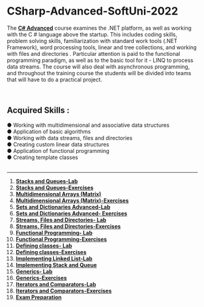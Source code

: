 # CSharp-Advanced-SoftUni-2022

The [**C# Advanced**](https://softuni.bg/trainings/3699/csharp-advanced-may-2022) course examines the .NET platform, as well as working with the C # language above the startup. This includes coding skills, problem solving skills, familiarization with standard work tools (.NET Framework), word processing tools, linear and tree collections, and working with files and directories . Particular attention is paid to the functional programming paradigm, as well as to the basic tool for it - LINQ to process data streams. The course will also deal with asynchronous programming, and throughout the training course the students will be divided into teams that will have to do a practical project. 

</br>

<h2>Acquired Skills :</h2>
● Working with multidimensional and associative data structures </br>
● Application of basic algorithms </br>
● Working with data streams, files and directories </br>
● Creating custom linear data structures </br>
● Application of functional programming </br>
● Creating template classes </br>

</br>

-------------------------------------------------------------------------------------------------------------------------------------------------------------------------

1. [**Stacks and Queues-Lab**](https://github.com/calisthenicsGuy/CSharp-Advanced-SoftUni-2022/tree/main/1.%20Stacks%20and%20Queues-Lab)
2. [**Stacks and Queues-Exercises**](https://github.com/calisthenicsGuy/CSharp-Advanced-SoftUni-2022/tree/main/2.%20Stacks%20and%20Queues-Exersices)
3. [**Multidimensional Arrays (Matrix)**](https://github.com/calisthenicsGuy/CSharp-Advanced-SoftUni-2022/tree/main/3.%20Multidimensional%20Arrays%20(Matrix))
4. [**Multidimensional Arrays (Matrix)-Exercises**](https://github.com/calisthenicsGuy/CSharp-Advanced-SoftUni-2022/tree/main/04.%20Multidimensional%20Arrays%20(Matrix)-Exercises)
5. [**Sets and Dictionaries Advanced-Lab**](https://github.com/calisthenicsGuy/CSharp-Advanced-SoftUni-2022/tree/main/5.%20Sets%20and%20Dictionaries%20Advanced-Lab)
6. [**Sets and Dictionaries Advanced- Exercises**](https://github.com/calisthenicsGuy/CSharp-Advanced-SoftUni-2022/tree/main/06.%20Sets%20and%20Dictionaries%20Advanced-%20Exercises)
7. [**Streams, Files and Directories- Lab**](https://github.com/calisthenicsGuy/CSharp-Advanced-SoftUni-2022/tree/main/07.%20Streams%2C%20Files%20and%20Directories-%20Lab)
8. [**Streams, Files and Directories-Exercises**](https://github.com/calisthenicsGuy/CSharp-Advanced-SoftUni-2022/tree/main/08.%20Streams%2C%20Files%20and%20Directories-Exercises)
9. [**Functional Programming- Lab**](https://github.com/calisthenicsGuy/CSharp-Advanced-SoftUni-2022/tree/main/09.%20Functional%20Programming-%20Lab)
10. [**Functional Programming-Exercises**](https://github.com/calisthenicsGuy/CSharp-Advanced-SoftUni-2022/tree/main/10.%20Functional%20Programming-Exercises)
11. [**Defining classes- Lab**](https://github.com/calisthenicsGuy/CSharp-Advanced-SoftUni-2022/tree/main/11.%20Defining%20classes-%20Lab)
12. [**Defining classes-Exercises**](https://github.com/calisthenicsGuy/CSharp-Advanced-SoftUni-2022/tree/main/12.%20Defining%20classes-Exercises)
13. [**Implementing Linked List-Lab**](https://github.com/calisthenicsGuy/CSharp-Advanced-SoftUni-2022/tree/main/13.%20Implementing%20Linked%20List-Workshop)
14. [**Implementing Stack and Queue**](https://github.com/calisthenicsGuy/CSharp-Advanced-SoftUni-2022/tree/main/14.%20Implementing%20Stack%20and%20Queue)
15. [**Generics- Lab**](https://github.com/calisthenicsGuy/CSharp-Advanced-SoftUni-2022/tree/main/15.%20Generics-%20Lab)
16. [**Generics-Exercises**](https://github.com/calisthenicsGuy/CSharp-Advanced-SoftUni-2022/tree/main/16.%20Generics-Exercises)
17. [**Iterators and Comparators-Lab**](https://github.com/calisthenicsGuy/CSharp-Advanced-SoftUni-2022/tree/main/17.%20Iterators%20and%20Comparators-Lab)
18. [**Iterators and Comparators-Exercises**](https://github.com/calisthenicsGuy/CSharp-Advanced-SoftUni-2022/tree/main/18.%20Iterators%20and%20Comparators-Exercises)
19. [**Exam Preparation**](https://github.com/calisthenicsGuy/CSharp-Advanced-SoftUni-2022/tree/main/19.%20Exam%20Preparation)
